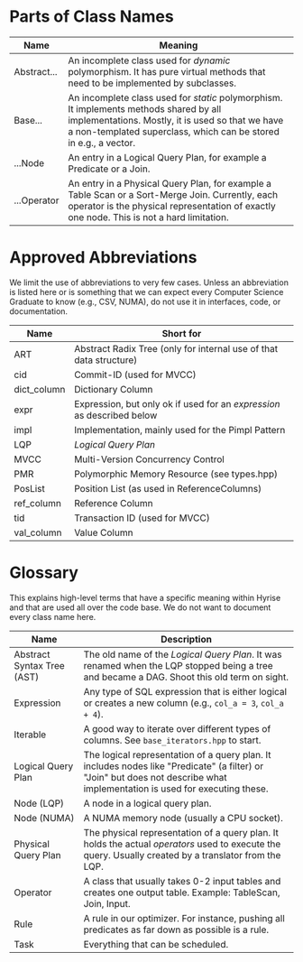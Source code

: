 # Parts of Class Names

| Name        | Meaning                                                                                                                                                                                                        |
| ----------- | -------------------------------------------------------------------------------------------------------------------------------------------------------------------------------------------------------------- |
| Abstract... | An incomplete class used for *dynamic* polymorphism. It has pure virtual methods that need to be implemented by subclasses.                                                                                    |
| Base...     | An incomplete class used for *static* polymorphism. It implements methods shared by all implementations. Mostly, it is used so that we have a non-templated superclass, which can be stored in e.g., a vector. |
| ...Node     | An entry in a Logical Query Plan, for example a Predicate or a Join.                                                                                                                                           |
| ...Operator | An entry in a Physical Query Plan, for example a Table Scan or a Sort-Merge Join. Currently, each operator is the physical representation of exactly one node. This is not a hard limitation.                  |

# Approved Abbreviations

We limit the use of abbreviations to very few cases. Unless an abbreviation is listed here or is something that we can expect every Computer Science Graduate to know (e.g., CSV, NUMA), do not use it in interfaces, code, or documentation.

| Name        | Short for                                                              |
| ----------- | ---------------------------------------------------------------------- |
| ART         | Abstract Radix Tree (only for internal use of that data structure)     |
| cid         | Commit-ID (used for MVCC)                                              |
| dict_column | Dictionary Column                                                      |
| expr        | Expression, but only ok if used for an *expression* as described below |
| impl        | Implementation, mainly used for the Pimpl Pattern                      |
| LQP         | *Logical Query Plan*                                                   |
| MVCC        | Multi-Version Concurrency Control                                      |
| PMR         | Polymorphic Memory Resource (see types.hpp)                            |
| PosList     | Position List (as used in ReferenceColumns)                            |
| ref_column  | Reference Column                                                       |
| tid         | Transaction ID (used for MVCC)                                         |
| val_column  | Value Column                                                           |

# Glossary

This explains high-level terms that have a specific meaning within Hyrise and that are used all over the code base. We do not want to document every class name here.

| Name                       | Description                                                                                                                                                                |
| -------------------------- | -------------------------------------------------------------------------------------------------------------------------------------------------------------------------- |
| Abstract Syntax Tree (AST) | The old name of the *Logical Query Plan*. It was renamed when the LQP stopped being a tree and became a DAG. Shoot this old term on sight.                                 |
| Expression                 | Any type of SQL expression that is either logical or creates a new column (e.g., `col_a = 3`, `col_a + 4`).                                                                |
| Iterable                   | A good way to iterate over different types of columns. See `base_iterators.hpp` to start.                                                                                  |
| Logical Query Plan         | The logical representation of a query plan. It includes nodes like "Predicate" (a filter) or "Join" but does not describe what implementation is used for executing these. |
| Node (LQP)                 | A node in a logical query plan.                                                                                                                                            |
| Node (NUMA)                | A NUMA memory node (usually a CPU socket).                                                                                                                                 |
| Physical Query Plan        | The physical representation of a query plan. It holds the actual *operators* used to execute the query. Usually created by a translator from the LQP.                      |
| Operator                   | A class that usually takes 0-2 input tables and creates one output table. Example: TableScan, Join, Input.                                                                 |
| Rule                       | A rule in our optimizer. For instance, pushing all predicates as far down as possible is a rule.                                                                           |
| Task                       | Everything that can be scheduled.                                                                                                                                          |
